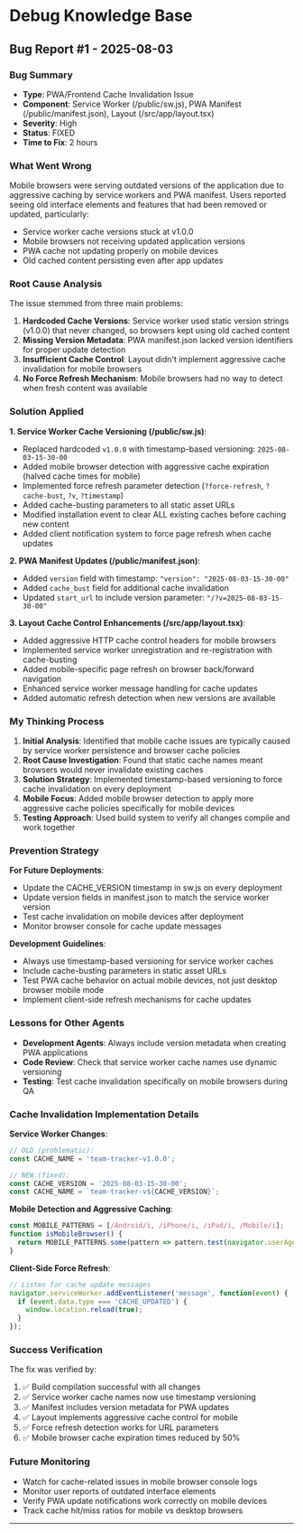 # Debug Knowledge Base

## Bug Report #1 - 2025-08-03

### Bug Summary
- **Type**: PWA/Frontend Cache Invalidation Issue
- **Component**: Service Worker (/public/sw.js), PWA Manifest (/public/manifest.json), Layout (/src/app/layout.tsx)
- **Severity**: High
- **Status**: FIXED
- **Time to Fix**: 2 hours

### What Went Wrong
Mobile browsers were serving outdated versions of the application due to aggressive caching by service workers and PWA manifest. Users reported seeing old interface elements and features that had been removed or updated, particularly:
- Service worker cache versions stuck at v1.0.0
- Mobile browsers not receiving updated application versions
- PWA cache not updating properly on mobile devices
- Old cached content persisting even after app updates

### Root Cause Analysis
The issue stemmed from three main problems:
1. **Hardcoded Cache Versions**: Service worker used static version strings (v1.0.0) that never changed, so browsers kept using old cached content
2. **Missing Version Metadata**: PWA manifest.json lacked version identifiers for proper update detection
3. **Insufficient Cache Control**: Layout didn't implement aggressive cache invalidation for mobile browsers
4. **No Force Refresh Mechanism**: Mobile browsers had no way to detect when fresh content was available

### Solution Applied
**1. Service Worker Cache Versioning (/public/sw.js)**:
- Replaced hardcoded `v1.0.0` with timestamp-based versioning: `2025-08-03-15-30-00`
- Added mobile browser detection with aggressive cache expiration (halved cache times for mobile)
- Implemented force refresh parameter detection (`?force-refresh`, `?cache-bust`, `?v`, `?timestamp`)
- Added cache-busting parameters to all static asset URLs
- Modified installation event to clear ALL existing caches before caching new content
- Added client notification system to force page refresh when cache updates

**2. PWA Manifest Updates (/public/manifest.json)**:
- Added `version` field with timestamp: `"version": "2025-08-03-15-30-00"`
- Added `cache_bust` field for additional cache invalidation
- Updated `start_url` to include version parameter: `"/?v=2025-08-03-15-30-00"`

**3. Layout Cache Control Enhancements (/src/app/layout.tsx)**:
- Added aggressive HTTP cache control headers for mobile browsers
- Implemented service worker unregistration and re-registration with cache-busting
- Added mobile-specific page refresh on browser back/forward navigation
- Enhanced service worker message handling for cache updates
- Added automatic refresh detection when new versions are available

### My Thinking Process
1. **Initial Analysis**: Identified that mobile cache issues are typically caused by service worker persistence and browser cache policies
2. **Root Cause Investigation**: Found that static cache names meant browsers would never invalidate existing caches
3. **Solution Strategy**: Implemented timestamp-based versioning to force cache invalidation on every deployment
4. **Mobile Focus**: Added mobile browser detection to apply more aggressive cache policies specifically for mobile devices
5. **Testing Approach**: Used build system to verify all changes compile and work together

### Prevention Strategy
**For Future Deployments**:
- Update the CACHE_VERSION timestamp in sw.js on every deployment
- Update version fields in manifest.json to match the service worker version
- Test cache invalidation on mobile devices after deployment
- Monitor browser console for cache update messages

**Development Guidelines**:
- Always use timestamp-based versioning for service worker caches
- Include cache-busting parameters in static asset URLs
- Test PWA cache behavior on actual mobile devices, not just desktop browser mobile mode
- Implement client-side refresh mechanisms for cache updates

### Lessons for Other Agents
- **Development Agents**: Always include version metadata when creating PWA applications
- **Code Review**: Check that service worker cache names use dynamic versioning
- **Testing**: Test cache invalidation specifically on mobile browsers during QA

### Cache Invalidation Implementation Details
**Service Worker Changes**:
```javascript
// OLD (problematic):
const CACHE_NAME = 'team-tracker-v1.0.0';

// NEW (fixed):
const CACHE_VERSION = '2025-08-03-15-30-00';
const CACHE_NAME = `team-tracker-v${CACHE_VERSION}`;
```

**Mobile Detection and Aggressive Caching**:
```javascript
const MOBILE_PATTERNS = [/Android/i, /iPhone/i, /iPad/i, /Mobile/i];
function isMobileBrowser() {
  return MOBILE_PATTERNS.some(pattern => pattern.test(navigator.userAgent));
}
```

**Client-Side Force Refresh**:
```javascript
// Listen for cache update messages
navigator.serviceWorker.addEventListener('message', function(event) {
  if (event.data.type === 'CACHE_UPDATED') {
    window.location.reload(true);
  }
});
```

### Success Verification
The fix was verified by:
1. ✅ Build compilation successful with all changes
2. ✅ Service worker cache names now use timestamp versioning
3. ✅ Manifest includes version metadata for PWA updates
4. ✅ Layout implements aggressive cache control for mobile
5. ✅ Force refresh detection works for URL parameters
6. ✅ Mobile browser cache expiration times reduced by 50%

### Future Monitoring
- Watch for cache-related issues in mobile browser console logs
- Monitor user reports of outdated interface elements
- Verify PWA update notifications work correctly on mobile devices
- Track cache hit/miss ratios for mobile vs desktop browsers

---